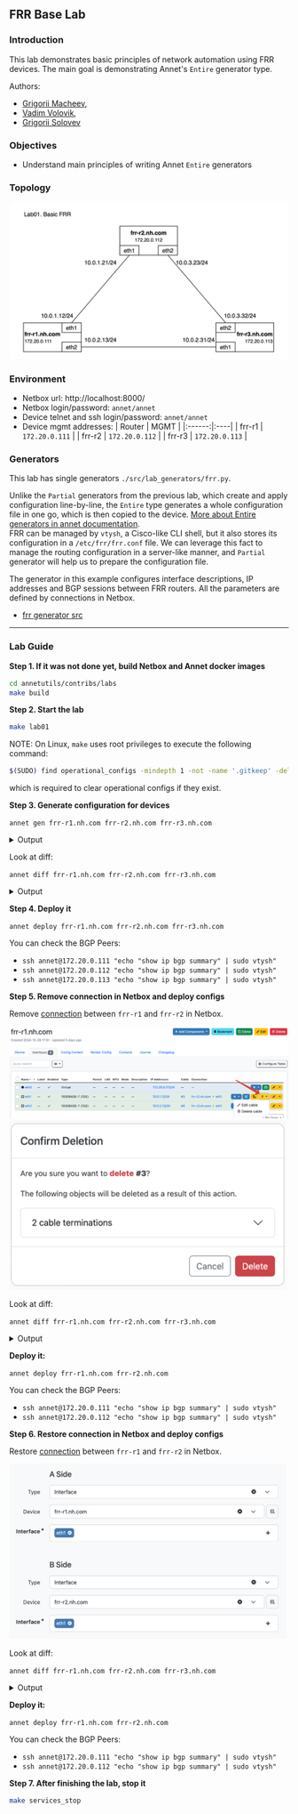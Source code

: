 ## FRR Base Lab

### Introduction

This lab demonstrates basic principles of network automation using FRR devices. The main goal is demonstrating Annet's `Entire` generator type.

Authors:
- [Grigorii Macheev](https://github.com/gregory-mac),
- [Vadim Volovik](https://github.com/vadvolo),
- [Grigorii Solovev](https://github.com/gs1571)

### Objectives

- Understand main principles of writing Annet `Entire` generators

### Topology

![Lab Topology](./images/topology.png)

### Environment

- Netbox url: http://localhost:8000/
- Netbox login/password: `annet/annet`
- Device telnet and ssh login/password: `annet/annet`
- Device mgmt addresses:
   | Router | MGMT |
   |:------:|:----|
   | frr-r1 | `172.20.0.111` |
   | frr-r2 | `172.20.0.112` |
   | frr-r3 | `172.20.0.113` |


### Generators

This lab has single generators `./src/lab_generators/frr.py`.


Unlike the `Partial` generators from the previous lab, which create and apply configuration line-by-line, the `Entire` type generates a whole configuration file in one go, which is then copied to the device. [More about Entire generators in annet documentation](https://annetutil.github.io/annet/main/usage/gen.html#entire).  
FRR can be managed by `vtysh`, a Cisco-like CLI shell, but it also stores its configuration in a `/etc/frr/frr.conf` file.
We can leverage this fact to manage the routing configuration in a server-like manner, and `Partial` generator will help us to prepare the configuration file.

The generator in this example configures interface descriptions, IP addresses and BGP sessions between FRR routers.
All the parameters are defined by connections in Netbox.

- [frr generator src](./src/lab_generators/f.py)

---

### Lab Guide

**Step 1. If it was not done yet, build Netbox and Annet docker images**

```bash
cd annetutils/contribs/labs
make build
```

**Step 2. Start the lab**

```bash
make lab01
```

NOTE: On Linux, `make` uses root privileges to execute the following command:

```bash
$(SUDO) find operational_configs -mindepth 1 -not -name '.gitkeep' -delete || true && \
```

which is required to clear operational configs if they exist.

**Step 3. Generate configuration for devices**

`annet gen frr-r1.nh.com frr-r2.nh.com frr-r3.nh.com`

<details>
<summary>Output</summary>

```
# -------------------- frr-r1.nh.com.cfg/etc/frr/frr.conf --------------------
frr defaults datacenter
service integrated-vtysh-config

hostname frr-r1
log file /var/log/frr/frr.log

interface eth0
 ip address 172.20.0.111/24
exit

interface eth1
 ip address 10.0.1.12/24
exit

interface eth2
 description frr-r3.nh.com@eth1
 ip address 10.0.2.13/24
exit

router bgp 65001
 bgp router-id 172.20.0.111
 neighbor 10.0.2.31 remote-as 65001
 neighbor 10.0.2.31 interface eth2

line vty
# -------------------- frr-r2.nh.com.cfg/etc/frr/frr.conf --------------------
frr defaults datacenter
service integrated-vtysh-config

hostname frr-r2
log file /var/log/frr/frr.log

interface eth0
 ip address 172.20.0.112/24
exit

interface eth1
 ip address 10.0.1.21/24
exit

interface eth2
 description frr-r3.nh.com@eth2
 ip address 10.0.3.23/24
exit

router bgp 65001
 bgp router-id 172.20.0.112
 neighbor 10.0.3.32 remote-as 65001
 neighbor 10.0.3.32 interface eth2

line vty
# -------------------- frr-r3.nh.com.cfg/etc/frr/frr.conf --------------------
frr defaults datacenter
service integrated-vtysh-config

hostname frr-r3
log file /var/log/frr/frr.log

interface eth0
 ip address 172.20.0.113/24
exit

interface eth1
 description frr-r1.nh.com@eth2
 ip address 10.0.2.31/24
exit

interface eth2
 description frr-r2.nh.com@eth2
 ip address 10.0.3.32/24
exit

router bgp 65001
 bgp router-id 172.20.0.113
 neighbor 10.0.2.13 remote-as 65001
 neighbor 10.0.2.13 interface eth1
 neighbor 10.0.3.23 remote-as 65001
 neighbor 10.0.3.23 interface eth2

line vty
```

</details>

Look at diff:

`annet diff frr-r1.nh.com frr-r2.nh.com frr-r3.nh.com`

<details>
<summary>Output</summary>

```diff
# -------------------- frr-r1.nh.com/etc/frr/frr.conf --------------------
---
+++
@@ -8,4 +8,21 @@
  ip address 172.20.0.111/24
 exit

+interface eth1
+ description frr-r2.nh.com@eth1
+ ip address 10.0.1.12/24
+exit
+
+interface eth2
+ description frr-r3.nh.com@eth1
+ ip address 10.0.2.13/24
+exit
+
+router bgp 65001
+ bgp router-id 172.20.0.111
+ neighbor 10.0.1.21 remote-as 65001
+ neighbor 10.0.1.21 interface eth1
+ neighbor 10.0.2.31 remote-as 65001
+ neighbor 10.0.2.31 interface eth2
+
 line vty
# -------------------- frr-r2.nh.com/etc/frr/frr.conf --------------------
---
+++
@@ -8,4 +8,21 @@
  ip address 172.20.0.112/24
 exit

+interface eth1
+ description frr-r1.nh.com@eth1
+ ip address 10.0.1.21/24
+exit
+
+interface eth2
+ description frr-r3.nh.com@eth2
+ ip address 10.0.3.23/24
+exit
+
+router bgp 65001
+ bgp router-id 172.20.0.112
+ neighbor 10.0.1.12 remote-as 65001
+ neighbor 10.0.1.12 interface eth1
+ neighbor 10.0.3.32 remote-as 65001
+ neighbor 10.0.3.32 interface eth2
+
 line vty
# -------------------- frr-r3.nh.com/etc/frr/frr.conf --------------------
---
+++
@@ -8,4 +8,21 @@
  ip address 172.20.0.113/24
 exit

+interface eth1
+ description frr-r1.nh.com@eth2
+ ip address 10.0.2.31/24
+exit
+
+interface eth2
+ description frr-r2.nh.com@eth2
+ ip address 10.0.3.32/24
+exit
+
+router bgp 65001
+ bgp router-id 172.20.0.113
+ neighbor 10.0.2.13 remote-as 65001
+ neighbor 10.0.2.13 interface eth1
+ neighbor 10.0.3.23 remote-as 65001
+ neighbor 10.0.3.23 interface eth2
+
 line vty
```

</details>

**Step 4. Deploy it**

`annet deploy frr-r1.nh.com frr-r2.nh.com frr-r3.nh.com`

You can check the BGP Peers:
- `ssh annet@172.20.0.111 "echo "show ip bgp summary" | sudo vtysh"`
- `ssh annet@172.20.0.112 "echo "show ip bgp summary" | sudo vtysh"`
- `ssh annet@172.20.0.113 "echo "show ip bgp summary" | sudo vtysh"`

**Step 5. Remove connection in Netbox and deploy configs**

Remove [connection](http://localhost:8000/dcim/devices/5/interfaces/) between `frr-r1` and `frr-r2` in Netbox.

<img src="./images/delete_connection1.png" alt="delete connection">
<img src="./images/delete_connection2.png" width="500" alt="delete connection">

Look at diff:

`annet diff frr-r1.nh.com frr-r2.nh.com frr-r3.nh.com`

<details>
<summary>Output</summary>

```diff
# -------------------- frr-r1.nh.com/etc/frr/frr.conf --------------------
---
+++
@@ -9,7 +9,6 @@
 exit

 interface eth1
- description frr-r2.nh.com@eth1
  ip address 10.0.1.12/24
 exit

@@ -20,8 +19,6 @@

 router bgp 65001
  bgp router-id 172.20.0.111
- neighbor 10.0.1.21 remote-as 65001
- neighbor 10.0.1.21 interface eth1
  neighbor 10.0.2.31 remote-as 65001
  neighbor 10.0.2.31 interface eth2

# -------------------- frr-r2.nh.com/etc/frr/frr.conf --------------------
---
+++
@@ -9,7 +9,6 @@
 exit

 interface eth1
- description frr-r1.nh.com@eth1
  ip address 10.0.1.21/24
 exit

@@ -20,8 +19,6 @@

 router bgp 65001
  bgp router-id 172.20.0.112
- neighbor 10.0.1.12 remote-as 65001
- neighbor 10.0.1.12 interface eth1
  neighbor 10.0.3.32 remote-as 65001
  neighbor 10.0.3.32 interface eth2
```

</details>

**Deploy it:**

`annet deploy frr-r1.nh.com frr-r2.nh.com`

You can check the BGP Peers:
- `ssh annet@172.20.0.111 "echo "show ip bgp summary" | sudo vtysh"`
- `ssh annet@172.20.0.112 "echo "show ip bgp summary" | sudo vtysh"`

**Step 6. Restore connection in Netbox and deploy configs**

Restore [connection](http://localhost:8000/dcim/cables/add/?a_terminations_type=dcim.interface&a_terminations=17&b_terminations_type=dcim.interface&termination_b_site=1&termination_b_rack=&return_url=/dcim/devices/5/interfaces/) between `frr-r1` and `frr-r2` in Netbox.

<img src="./images/restore_connection.png" width="500" alt="restore connection">

Look at diff:

`annet diff frr-r1.nh.com frr-r2.nh.com frr-r3.nh.com`

<details>
<summary>Output</summary>

```diff
# -------------------- frr-r1.nh.com/etc/frr/frr.conf --------------------
---
+++
@@ -9,6 +9,7 @@
 exit

 interface eth1
+ description frr-r2.nh.com@eth1
  ip address 10.0.1.12/24
 exit

@@ -19,6 +20,8 @@

 router bgp 65001
  bgp router-id 172.20.0.111
+ neighbor 10.0.1.21 remote-as 65001
+ neighbor 10.0.1.21 interface eth1
  neighbor 10.0.2.31 remote-as 65001
  neighbor 10.0.2.31 interface eth2

# -------------------- frr-r2.nh.com/etc/frr/frr.conf --------------------
---
+++
@@ -9,6 +9,7 @@
 exit

 interface eth1
+ description frr-r1.nh.com@eth1
  ip address 10.0.1.21/24
 exit

@@ -19,6 +20,8 @@

 router bgp 65001
  bgp router-id 172.20.0.112
+ neighbor 10.0.1.12 remote-as 65001
+ neighbor 10.0.1.12 interface eth1
  neighbor 10.0.3.32 remote-as 65001
  neighbor 10.0.3.32 interface eth2

```

</details>

**Deploy it:**

`annet deploy frr-r1.nh.com frr-r2.nh.com`

You can check the BGP Peers:
- `ssh annet@172.20.0.111 "echo "show ip bgp summary" | sudo vtysh"`
- `ssh annet@172.20.0.112 "echo "show ip bgp summary" | sudo vtysh"`

**Step 7. After finishing the lab, stop it**

```bash
make services_stop
```

